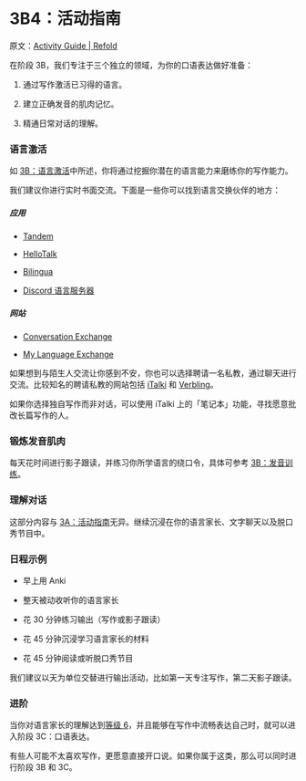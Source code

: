 # 3B4：活动指南

原文：[Activity Guide | Refold](https://refold.la/roadmap/stage-3/b/activity-guide)

在阶段 3B，我们专注于三个独立的领域，为你的口语表达做好准备：

1. 通过写作激活已习得的语言。

2. 建立正确发音的肌肉记忆。

3. 精通日常对话的理解。

### 语言激活

如 [3B：语言激活](https://refold.la/roadmap/stage-3/b/language-activation)中所述，你将通过挖掘你潜在的语言能力来磨练你的写作能力。

我们建议你进行实时书面交流。下面是一些你可以找到语言交换伙伴的地方：

##### 应用

- [Tandem](https://www.tandem.net/)

- [HelloTalk](https://brc.hellotalk.com/refold)

- [Bilingua](https://bilingua.io/)

- [Discord 语言服务器](https://www.reddit.com/r/languagelearning/comments/5m5426/discord_language_learning_servers_masterlist/)

##### 网站

- [Conversation Exchange](https://www.conversationexchange.com/)

- [My Language Exchange](https://www.mylanguageexchange.com/)

如果想到与陌生人交流让你感到不安，你也可以选择聘请一名私教，通过聊天进行交流。比较知名的聘请私教的网站包括 [iTalki](http://go.italki.com/refold) 和 [Verbling](https://www.verbling.com/)。

如果你选择独自写作而非对话，可以使用 iTalki 上的「笔记本」功能，寻找愿意批改长篇写作的人。

### 锻炼发音肌肉

每天花时间进行影子跟读，并练习你所学语言的绕口令，具体可参考 [3B：发音训练](https://refold.la/roadmap/stage-3/b/pronunciation-training)。

### 理解对话

这部分内容与 [3A：活动指南](https://refold.la/roadmap/stage-3/a/activity-guide)无异。继续沉浸在你的语言家长、文字聊天以及脱口秀节目中。

### 日程示例

- 早上用 Anki

- 整天被动收听你的语言家长

- 花 30 分钟练习输出（写作或影子跟读）

- 花 45 分钟沉浸学习语言家长的材料

- 花 45 分钟阅读或听脱口秀节目

我们建议以天为单位交替进行输出活动，比如第一天专注写作，第二天影子跟读。

### 进阶

当你对语言家长的理解达到[等级 6](https://refold.la/roadmap/stage-2/a/levels-of-comprehension#Level-6-Automatic)，并且能够在写作中流畅表达自己时，就可以进入阶段 3C：口语表达。

有些人可能不太喜欢写作，更愿意直接开口说。如果你属于这类，那么可以同时进行阶段 3B 和 3C。